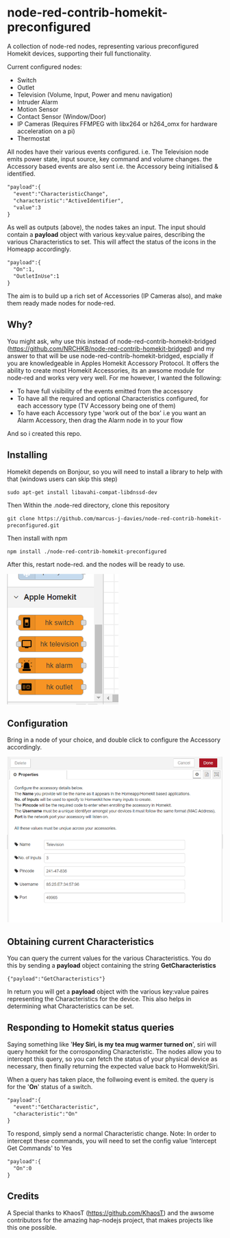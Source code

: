 # node-red-contrib-homekit-preconfigured
A collection of node-red nodes, representing various preconfigured Homekit devices, supporting their full functionality.

Current configured nodes:
  - Switch
  - Outlet
  - Television (Volume, Input, Power and menu navigation)
  - Intruder Alarm
  - Motion Sensor
  - Contact Sensor (Window/Door)
  - IP Cameras (Requires FFMPEG with libx264 or h264_omx for hardware acceleration on a pi)
  - Thermostat

All nodes have their various events configured. i.e. The Television node emits power state, input source, key command and volume changes.
the Accessory based events are also sent i.e. the Accessory being initialised & identified.

    "payload":{
      "event":"CharacteristicChange",
      "characteristic":"ActiveIdentifier",
      "value":3
    }

As well as outputs (above), the nodes takes an input. The input should contain a **payload** object with various key:value paires, describing the various Characteristics to set. This will affect the status of the icons in the Homeapp accordingly.

    "payload":{
      "On":1,
      "OutletInUse":1
    }

The aim is to build up a rich set of Accessories (IP Cameras also), and make them ready made nodes for node-red.

## Why?
You might ask, why use this instead of node-red-contrib-homekit-bridged (https://github.com/NRCHKB/node-red-contrib-homekit-bridged) and my answer to that will be use node-red-contrib-homekit-bridged, espcially if you are knowledgeable in Apples Homekit Accessory Protocol. It offers the ability to create most Homekit Accessories, its an awsome module for node-red and works very very well. For me however, I wanted the following:
  - To have full visibility of the events emitted from the accessory
  - To have all the required and optional Characteristics configured, for each accessory type (TV Accessory being one of them)
  - To have each Accessory type 'work out of the box' i.e you want an Alarm Accessory, then drag the Alarm node in to your flow
  
And so i created this repo.

## Installing
Homekit depends on Bonjour, so you will need to install a library to help with that (windows users can skip this step)

    sudo apt-get install libavahi-compat-libdnssd-dev
    
Then Within the .node-red directory, clone this repository

    git clone https://github.com/marcus-j-davies/node-red-contrib-homekit-preconfigured.git

Then install with npm

    npm install ./node-red-contrib-homekit-preconfigured
    
After this, restart node-red. and the nodes will be ready to use.

![Nodes](https://github.com/marcus-j-davies/node-red-contrib-homekit-preconfigured/blob/master/Nodes.PNG?raw=true)

## Configuration
Bring in a node of your choice, and double click to configure the Accessory accordingly.

![Confgure](https://github.com/marcus-j-davies/node-red-contrib-homekit-preconfigured/blob/master/Configure.PNG?raw=true)

## Obtaining current Characteristics
You can query the current values for the various Characteristics.
You do this by sending a **payload** object containing the string **GetCharacteristics**
  
    {"payload":"GetCharacteristics"}

In return you will get a **payload** object with the various key:value paires representing the  Characteristics for the device.
This also helps in determining what Characteristics can be set.

## Responding to Homekit status queries
Saying something like '**Hey Siri, is my tea mug warmer turned on**', siri will query homekit for the corrosponding Characteristic.
The nodes allow you to intercept this query, so you can fetch the status of your physical device as necessary, then finally returning the expected value back to Homwekit/Siri.

When  a query has taken place, the follwoing event is emited.
the query is for the '**On**' status of a switch.


    "payload":{
      "event":"GetCharacteristic",
      "characteristic":"On"
    }

To respond, simply send a normal Characteristic change.
Note: In order to intercept these commands, you will need to set the config value 'Intercept Get Commands' to Yes

    "payload":{
      "On":0
    }

## Credits
A Special thanks to KhaosT (https://github.com/KhaosT) and the awsome contributors for the amazing hap-nodejs project, that makes projects like this one possible.
